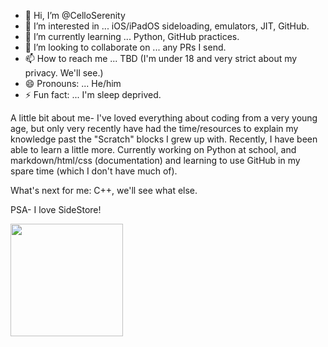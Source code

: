 - 👋 Hi, I’m @CelloSerenity
- 👀 I’m interested in ... iOS/iPadOS sideloading, emulators, JIT, GitHub.
- 🌱 I’m currently learning ... Python, GitHub practices.
- 💞️ I’m looking to collaborate on ... any PRs I send.
- 📫 How to reach me ... TBD (I'm under 18 and very strict about my privacy. We'll see.)
- 😄 Pronouns: ... He/him
- ⚡ Fun fact: ... I'm sleep deprived.

A little bit about me- I've loved everything about coding from a very young age, but only very recently have had the time/resources to explain my knowledge past the "Scratch" blocks I grew up with. Recently, I have been able to learn a little more. Currently working on Python at school, and markdown/html/css (documentation) and learning to use GitHub in my spare time (which I don't have much of).

What's next for me: C++, we'll see what else.

PSA- I love SideStore!

<img height="180em" src="https://github-readme-stats.vercel.app/api?username=CelloSerenity&show_icons=true&hide_border=true&&count_private=true&include_all_commits=true" />
